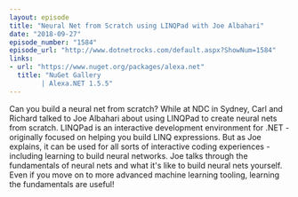 ```yaml
---
layout: episode
title: "Neural Net from Scratch using LINQPad with Joe Albahari"
date: "2018-09-27"
episode_number: "1584"
episode_url: "http://www.dotnetrocks.com/default.aspx?ShowNum=1584"
links:
- url: "https://www.nuget.org/packages/alexa.net"
  title: "NuGet Gallery
        | Alexa.NET 1.5.5"
---
```


Can you build a neural net from scratch? While at NDC in Sydney, Carl and Richard talked to Joe Albahari about using LINQPad to create neural nets from scratch. LINQPad is an interactive development environment for .NET - originally focused on helping you build LINQ expressions. But as Joe explains, it can be used for all sorts of interactive coding experiences - including learning to build neural networks. Joe talks through the fundamentals of neural nets and what it's like to build neural nets yourself. Even if you move on to more advanced machine learning tooling, learning the fundamentals are useful!
